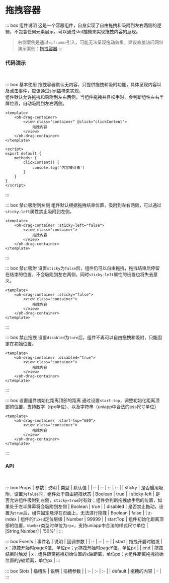 # 拖拽容器
::: box 组件说明
这是一个容器组件，自身实现了自由拖拽和吸附到左右两侧的逻辑，不包含任何元素展示，可以通过slot插槽来实现拖拽内容的展现。

> 右侧案例是通过`<iframe>`引入，可能无法呈现拖动效果，建议直接访问网址演示案例：[拖拽容器](http://www.landejin.cn/oh-ui-uniapp#/pages/components/drag-container)
:::

### 代码演示
<br/>

::: box 基本使用
拖拽容器默认无内容，只提供拖拽和吸附功能，具体呈现内容以及点击事件，应该通过slot插槽来实现。  
组件默认允许拖拽和吸附到左右两侧，当组件拖拽并且松手时，会判断组件左右半屏位置，自动吸附到左右两侧。
```vue
<template>
	<oh-drag-container>
		<view class="container" @click="clickContent">
			拖拽内容
		</view>
	</oh-drag-container>
</template>

<script>
export default {
	metheds: {
		clickContent() {
			console.log('内容被点击')
		}
	}
}
</script>
```
:::

::: box 禁止吸附到左侧
组件默认根据拖拽结束位置，吸附到左右两侧，可以通过`sticky-left`属性禁止吸附到左侧。
```vue
<template>
	<oh-drag-container :sticky-left="false">
		<view class="container">
			拖拽内容
		</view>
	</oh-drag-container>
</template>
```
:::

::: box 禁止吸附
设置`sticky`为`false`后，组件仍可以自由拖拽，拖拽结束后停留在结束的位置，不会吸附到左右两侧，同时`sticky-left`属性的设置也将失去意义。
```vue
<template>
	<oh-drag-container :sticky="false">
		<view class="container">
			拖拽内容
		</view>
	</oh-drag-container>
</template>
```
:::

::: box 禁止拖拽
设置`disabled`为`ture`后，组件不再可以自由拖拽和吸附，只能固定在初始位置。
```vue
<template>
	<oh-drag-container :disabled="true">
		<view class="container">
			拖拽内容
		</view>
	</oh-drag-container>
</template>
```
:::

::: box 设置组件初始化距离顶部的距离
通过设置`start-top`，调整初始化距离顶部的位置，支持数字（rpx单位）、以及字符串（uniapp中合法的css尺寸单位）
```vue
<template>
	<oh-drag-container :start-top="600">
		<view class="container">
			拖拽内容
		</view>
	</oh-drag-container>
</template>
```
:::



### API
<br/>

::: box Props
|  参数   | 说明  |  类型   | 默认值  |
|  :-  | :-  |  :-   | :-  |
| sticky  | 是否启用吸附，设置为`false`时，组件处于自由拖拽状态 |  Boolean   | true |
| sticky-left  | 是否允许组件吸附到左侧，`sticky=true`时有效；组件会判断拖拽放手后的位置，如果处于左半屏幕将会吸附到左侧 |  Boolean   | true  |
| disabled  | 是否禁止拖动，设置为`true`后，组件固定悬浮在页面上，无法进行拖拽 |  Boolean   | false  |
| z-index  | 组件的`fixed`定位层级 |  Number   | 99999  |
| startTop  | 组件初始化距离顶部的位置，`Number`类型时单位为`rpx`，支持uniapp中合法的样式尺寸单位 |  [String,Number]   | '50%'  |
:::

::: box Events
|  事件名   | 说明  |  回调参数   |
|  :-  | :-  |  :-   |
| start  | 拖拽开启时触发 |  x：拖拽开始时pageX值，单位px；y:拖拽开始时pageY值，单位px   |
| end  | 拖拽结束时触发 |  x：组件距离拖拽初始位置的x轴距离，单位px；y:组件距离拖拽初始位置的y轴距离，单位px  |
:::

::: box Slots
|  插槽名   | 说明  |  插槽参数   |
|  :-  | :-  |  :-   |
| default  | 拖拽的内容 |  -   |
:::